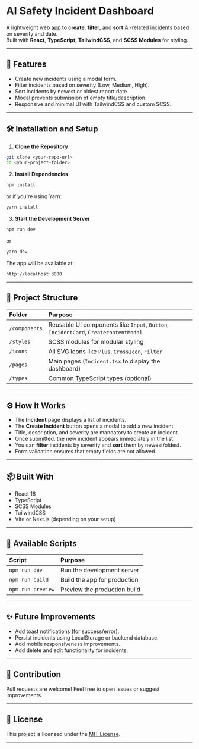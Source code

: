 # AI Safety Incident Dashboard

A lightweight web app to **create**, **filter**, and **sort** AI-related incidents based on severity and date.  
Built with **React**, **TypeScript**, **TailwindCSS**, and **SCSS Modules** for styling.

---

## 🚀 Features

- Create new incidents using a modal form.
- Filter incidents based on severity (Low, Medium, High).
- Sort incidents by newest or oldest report date.
- Modal prevents submission of empty title/description.
- Responsive and minimal UI with TailwindCSS and custom SCSS.

---

## 🛠️ Installation and Setup

1. **Clone the Repository**

```bash
git clone <your-repo-url>
cd <your-project-folder>
```

2. **Install Dependencies**

```bash
npm install
```

or if you're using Yarn:

```bash
yarn install
```

3. **Start the Development Server**

```bash
npm run dev
```

or

```bash
yarn dev
```

The app will be available at:

```
http://localhost:3000
```

---

## 🧩 Project Structure

| Folder | Purpose |
| :--- | :--- |
| `/components` | Reusable UI components like `Input`, `Button`, `IncidentCard`, `CreatecontentModal` |
| `/styles` | SCSS modules for modular styling |
| `/icons` | All SVG icons like `Plus`, `CrossIcon`, `Filter` |
| `/pages` | Main pages (`Incident.tsx` to display the dashboard) |
| `/types` | Common TypeScript types (optional) |

---

## ⚙️ How It Works

- The **Incident** page displays a list of incidents.
- The **Create Incident** button opens a modal to add a new incident.
- Title, description, and severity are mandatory to create an incident.
- Once submitted, the new incident appears immediately in the list.
- You can **filter** incidents by severity and **sort** them by newest/oldest.
- Form validation ensures that empty fields are not allowed.

---

## 📦 Built With

- React 18
- TypeScript
- SCSS Modules
- TailwindCSS
- Vite or Next.js (depending on your setup)

---

## 📄 Available Scripts

| Script | Purpose |
| :--- | :--- |
| `npm run dev` | Run the development server |
| `npm run build` | Build the app for production |
| `npm run preview` | Preview the production build |

---

## ✨ Future Improvements

- Add toast notifications (for success/error).
- Persist incidents using LocalStorage or backend database.
- Add mobile responsiveness improvements.
- Add delete and edit functionality for incidents.

---

## 🤝 Contribution

Pull requests are welcome! Feel free to open issues or suggest improvements.

---

## 📜 License

This project is licensed under the [MIT License](LICENSE).

---

